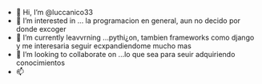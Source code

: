 - 👋 Hi, I’m @luccanico33 
- 👀 I’m interested in ... la programacion en general, aun no decido por donde  excoger
- 🌱 I’m currently leavvrning ...pythi¿on, tambien frameworks como  django y me interesaria seguir  ecxpandiendome mucho mas
- 💞️ I’m looking to collaborate on ...lo que sea para seuir adquiriendo conocimientos
- 📫 

<!---
luccanico33/luccanico33 is a ✨ special ✨ repository because its `README.md` (this file) appears on your GitHub profile.
You can click the Preview link to take a look at your changes.
--->
